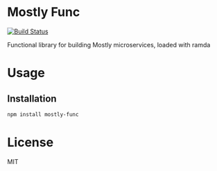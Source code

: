 Mostly Func
===========

[![Build Status](https://travis-ci.org/mostlyjs/mostly-env.svg)](https://travis-ci.org/mostlyjs/mostly-func)

Functional library for building Mostly microservices, loaded with ramda

# Usage

## Installation

```bash
npm install mostly-func
```

# License

MIT